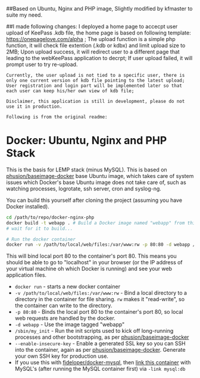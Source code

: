 ##Based on Ubuntu, Nginx and PHP image, 
    Slightly modified by kfmaster to suite my need.
    
##I made following changes:
    I deployed a home page to accecpt user upload of KeePass .kdb file, the home page is based on following template:
    https://onepagelove.com/alpha ;
    The upload function is a simple php function, it will check file extention (.kdb or kdbx) and limit upload size to 2MB;
    Upon upload success, it will redirect user to a different page that leading to the webKeePass application to decrpt;
    If user upload failed, it will prompt user to try re-upload.
    
    Currently, the user upload is not tied to a specific user, there is only one current version of kdb file pointing to the latest upload;
    User registration and login part will be implemented later so that each user can keep his/her own view of kdb file;
   
    Disclaimer, this application is still in development, please do not use it in production.

    Following is from the original readme:

# Docker: Ubuntu, Nginx and PHP Stack

This is the basis for LEMP stack (minus MySQL). This is based on [phusion/baseimage-docker](https://github.com/phusion/baseimage-docker) base Ubuntu image, which takes care of system issues which Docker's base Ubuntu image does not take care of, such as watching processes, logrotate, ssh server, cron and syslog-ng.

You can build this yourself after cloning the project (assuming you have Docker installed).

```bash
cd /path/to/repo/docker-nginx-php
docker build -t webapp . # Build a Docker image named "webapp" from this location "."
# wait for it to build...

# Run the docker container
docker run -v /path/to/local/web/files:/var/www:rw -p 80:80 -d webapp /sbin/my_init --enable-insecure-key
```

This will bind local port 80 to the container's port 80. This means you should be able to go to "localhost" in your browser (or the IP address of your virtual machine oh which Docker is running) and see your web application files.

* `docker run` - starts a new docker container
* `-v /path/to/local/web/files:/var/www:rw` - Bind a local directory to a directory in the container for file sharing. `rw` makes it "read-write", so the container can write to the directory.
* `-p 80:80` - Binds the local port 80 to the container's port 80, so local web requests are handled by the docker.
* `-d webapp` - Use the image tagged "webapp"
* `/sbin/my_init` - Run the init scripts used to kick off long-running processes and other bootstrapping, as per [phusion/baseimage-docker](https://github.com/phusion/baseimage-docker)
* `--enable-insecure-key` - Enable a generated SSL key so you can SSH into the container, again as per [phusion/baseimage-docker](https://github.com/phusion/baseimage-docker). Generate your own SSH key for production use.
* If you use this with [fideloper/docker-mysql](https://github.com/fideloper/docker-mysql), then [link this container](http://docs.docker.io/en/latest/use/working_with_links_names/) with MySQL's (after running the MySQL container first) via `-link mysql:db`
